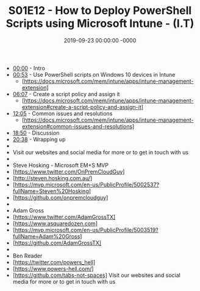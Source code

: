 ﻿---
layout: post
title: "S01E12 - How to Deploy PowerShell Scripts using Microsoft Intune - (I.T)"
date: 2019-09-23 00:00:00 -0000
categories:
---

 * [00:00](https://www.youtube.com/watch?v=ls99C2OLbjk&t=0s) - Intro
 * [00:53](https://www.youtube.com/watch?v=ls99C2OLbjk&t=53s) - Use PowerShell scripts on Windows 10 devices in Intune
   - [https://docs.microsoft.com/mem/intune/apps/intune-management-extension]
 * [06:07](https://www.youtube.com/watch?v=ls99C2OLbjk&t=367s) - Create a script policy and assign it
   - [https://docs.microsoft.com/mem/intune/apps/intune-management-extension#create-a-script-policy-and-assign-it]
 * [12:05](https://www.youtube.com/watch?v=ls99C2OLbjk&t=725s) - Common issues and resolutions
   -  [https://docs.microsoft.com/mem/intune/apps/intune-management-extension#common-issues-and-resolutions]
 * [18:50](https://www.youtube.com/watch?v=ls99C2OLbjk&t=1130s) - Discussion
 * [20:38](https://www.youtube.com/watch?v=ls99C2OLbjk&t=1238s) - Wrapping up
 * 
 * Visit our websites and social media for more or to get in touch with us
 * 
 * Steve Hosking - Microsoft EM+S MVP
 * [https://www.twitter.com/OnPremCloudGuy]
 * [http://steven.hosking.com.au/]
 * [https://mvp.microsoft.com/en-us/PublicProfile/5002537?fullName=Steven%20Hosking]
 * [https://github.com/onpremcloudguy]
 * 
 * Adam Gross
 * [https://www.twitter.com/AdamGrossTX]
 * [https://www.asquaredozen.com]
 * [https://mvp.microsoft.com/en-us/PublicProfile/5003519?fullName=Adam%20Gross]
 * [https://github.com/AdamGrossTX]
 * 
 * Ben Reader
 * [https://twitter.com/powers_hell]
 * [https://www.powers-hell.com/]
 * [https://github.com/tabs-not-spaces] Visit our websites and social media for more or to get in touch with us
